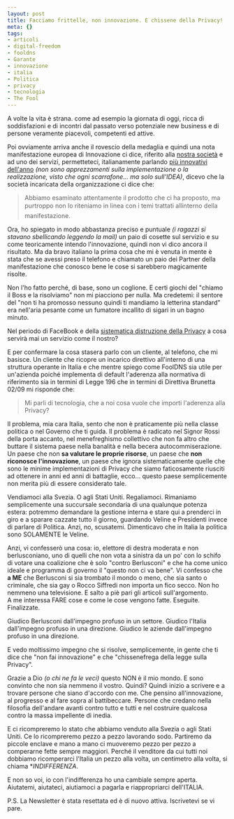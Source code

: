 ```yaml
--- 
layout: post
title: Facciamo frittelle, non innovazione. E chissene della Privacy!
meta: {}
tags: 
- articoli
- digital-freedom
- fooldns
- Garante
- innovazione
- italia
- Politica
- privacy
- tecnologia
- The Fool
---
```

A volte la vita è strana. come ad esempio la giornata di oggi, ricca di soddisfazioni e di incontri dal passato verso potenziale new business e di persone veramente piacevoli, competenti ed attive.  
  
Poi ovviamente arriva anche il rovescio della medaglia e quindi una nota manifestazione europea di Innovazione ci dice, riferito alla [nostra società][1] e ad uno dei servizi, permetteteci, italianamente parlando [più innovativi dell'anno][2] *(non sono apprezzamenti sulla implementazione o la realizzazione, visto che ogni scarrafone... ma solo sull'IDEA)*, dicevo che la società incaricata della organizzazione ci dice che:  
  
> Abbiamo esaminato attentamente il prodotto che ci ha proposto, ma purtroppo non lo riteniamo in linea con i temi trattati allinterno della manifestazione.  
  
Ora, ho spiegato in modo abbastanza preciso e puntuale *(i ragazzi si stavano sbellicando leggendo la mail)* un paio di cosette sul servizio e su come teoricamente intendo l'innovazione, quindi non vi dico ancora il risultato. Ma da bravo italiano la prima cosa che mi è venuta in mente è stata che se avessi preso il telefono e chiamato un paio dei Partner della manifestazione che conosco bene le cose si sarebbero magicamente risolte.  
  
Non l'ho fatto perché, di base, sono un coglione. E certi giochi del "chiamo il Boss e la risolviamo" non mi piacciono per nulla. Ma credetemi: il sentore del "non ti ha promosso nessuno quindi ti mandiamo la letterina standard" era nell'aria pesante come un fumatore incallito di sigari in un bagno minuto.  
  
Nel periodo di FaceBook e della [sistematica distruzione della Privacy][3] a cosa servirà mai un servizio come il nostro?  
  
E per confermare la cosa stasera parlo con un cliente, al telefono, che mi basisce. Un cliente che ricopre un incarico direttivo all'interno di una struttura operante in Italia e che mentre spiego come FoolDNS sia utile per un'azienda poiché implementa di default l'aderenza alla normativa di riferimento sia in termini di Legge 196 che in termini di Direttiva Brunetta 02/09 mi risponde che:  
  
> Mi parli di tecnologia, che a noi cosa vuole che importi l'aderenza alla Privacy?  
  
Il problema, mia cara Italia, sento che non è praticamente più nella classe politica o nel Governo che ti guida. Il problema è radicato nel Signor Rossi della porta accanto, nel menefreghismo collettivo che non fa altro che buttare il sistema paese nella banalità e nella becera autocommiserazione.  
Un paese che non **sa valutare le proprie risorse**, un paese che **non riconosce l'innovazione**, un paese che ignora sistematicamente quelle che sono le minime implementazioni di Privacy che siamo faticosamente riusciti ad ottenere in anni ed anni di battaglie, ecco... questo paese semplicemente non merita più di essere considerato tale.  
  
Vendiamoci alla Svezia. O agli Stati Uniti. Regaliamoci. Rimaniamo semplicemente una succursale secondaria di una qualunque potenza estera: potremmo demandare la gestione interna e stare qui a prenderci in giro e a sparare cazzate tutto il giorno, guardando Veline e Presidenti invece di parlare di Politica. Anzi, no, scusatemi. Dimenticavo che in Italia la politica sono SOLAMENTE le Veline.  
  
Anzi, vi confesserò una cosa: io, elettore di destra moderata e non berlusconiano, uno di quelli che non vota a sinistra da un po' con lo schifo di votare una coalizione che è solo "contro Berlusconi" e che ha come unico ideale e programma di governo il "questo non ci va bene". Vi confesso che **a ME** che Berlusconi si sia trombato il mondo o meno, che sia santo o criminale, che sia gay o Rocco Siffredi non importa un fico secco. Non ho nemmeno una televisione. E salto a piè pari gli articoli sull'argomento.  
A me interessa FARE cose e come le cose vengono fatte. Eseguite. Finalizzate.  
  
Giudico Berlusconi dall'impegno profuso in un settore. Giudico l'Italia dall'impegno profuso in una direzione. Giudico le aziende dall'impegno profuso in una direzione.  
  
E vedo moltissimo impegno che si risolve, semplicemente, in gente che ti dice che "non fai innovazione" e che "chissenefrega della legge sulla Privacy".  
  
Grazie a Dio *(o chi ne fa le veci)* questo NON è il mio mondo. E sono convinto che non sia nemmeno il vostro. Quindi? Quindi inizio a scrivere e a trovare persone che siano d'accordo con me. Che pensino all'innovazione, al progresso e al fare sopra al battibeccare. Persone che credano nella filosofia dell'andare avanti contro tutto e tutti e nel costruire qualcosa contro la massa impellente di inedia.  
  
E ci ricompreremo lo stato che abbiamo venduto alla Svezia o agli Stati Uniti. Ce lo ricompreremo pezzo a pezzo lavorando sodo. Partiremo da piccole enclave e mano a mano ci muoveremo pezzo per pezzo a comperarne fette sempre maggiori. Perché il venditore da cui tutti noi dobbiamo ricomperarci l'Italia un pezzo alla volta, un centimetro alla volta, si chiama **INDIFFERENZA*.  
  
E non so voi, io con l'indifferenza ho una cambiale sempre aperta. Aiutatemi, aiutateci, aiutiamoci a pagarla e riappropriarci dell'ITALIA.  
  
P.S. La Newsletter è stata resettata ed è di nuovo attiva. Iscrivetevi se vi pare.

[1]: http://thefool.it
[2]: http://fooldns.com
[3]: http://www.i-dome.com/flash-news/pagina.phtml?_id_articolo=12719-Oltre-400-segnalazioni-al-Garante-della-Privacy.html 
